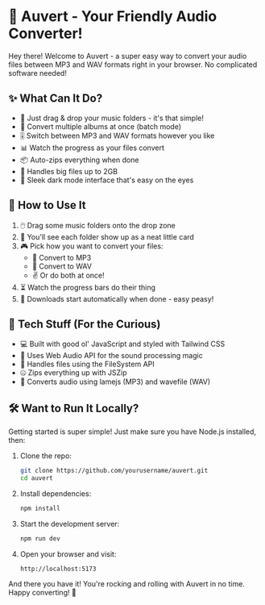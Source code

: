 # 🎵 Auvert - Your Friendly Audio Converter! 

Hey there! Welcome to Auvert - a super easy way to convert your audio files between MP3 and WAV formats right in your browser. No complicated software needed! 

## ✨ What Can It Do?

- 🎯 Just drag & drop your music folders - it's that simple!
- 🔄 Convert multiple albums at once (batch mode)
- 🎚️ Switch between MP3 and WAV formats however you like
- 📊 Watch the progress as your files convert
- 📦 Auto-zips everything when done
- 💪 Handles big files up to 2GB
- 🌙 Sleek dark mode interface that's easy on the eyes

## 🚀 How to Use It

1. 🖱️ Drag some music folders onto the drop zone
2. 📝 You'll see each folder show up as a neat little card
3. 🎮 Pick how you want to convert your files:
   - 🎵 Convert to MP3
   - 🎼 Convert to WAV
   - ✌️ Or do both at once!
4. ⏳ Watch the progress bars do their thing
5. 💾 Downloads start automatically when done - easy peasy!

## 🔧 Tech Stuff (For the Curious)

- 💻 Built with good ol' JavaScript and styled with Tailwind CSS
- 🎹 Uses Web Audio API for the sound processing magic
- 📂 Handles files using the FileSystem API
- 🤐 Zips everything up with JSZip
- 🎨 Converts audio using lamejs (MP3) and wavefile (WAV)

## 🛠️ Want to Run It Locally?

Getting started is super simple! Just make sure you have Node.js installed, then:

1. Clone the repo:
   ```bash
   git clone https://github.com/yourusername/auvert.git
   cd auvert
   ```

2. Install dependencies:
   ```bash
   npm install
   ```

3. Start the development server:
   ```bash
   npm run dev
   ```

4. Open your browser and visit:
   ```
   http://localhost:5173
   ```

And there you have it! You're rocking and rolling with Auvert in no time. Happy converting! 🎉